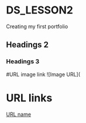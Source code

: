 # DS_LESSON2
Creating my first portfolio 

## Headings 2

### Headings 3

#URL image link 
![Image URL](

 # URL links

[URL name](https://www.markdownguide.org/cheat-sheet/)

